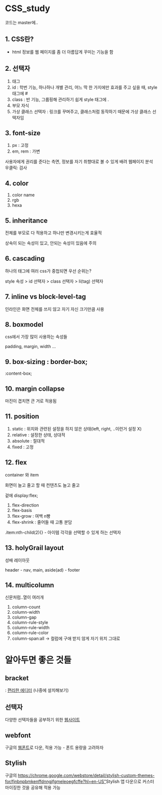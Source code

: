 # CSS_study 

코드는 master에..

## 1. CSS란?

- html 정보를 웹 페이지를 좀 더 아름답게 꾸미는 기능을 함

## 2. 선택자 
1) 태그
2) id : 학번 기능, 하나하나 개별 관리, 어느 딱 한 가지에만 효과를 주고 싶을 때, style 태그에 #
3) class : 반 기능, 그룹핑해 관리하기 쉽게 style 태그에 .
4) 부모 자식
5) 가상 클래스 선택자 : 링크를 꾸며주고, 클래스처럼 동작하기 때문에 가상 클래스 선택자임


## 3. font-size
1) px : 고정
2) em, rem : 가변

사용자에게 권리를 준다는 측면, 정보를 자기 취향대로 볼 수 있게 배려
웹페이지 분석 우클릭: 검사

## 4. color

1) color name
2) rgb
3) hexa

## 5. inheritance

전체를 부모로 다 적용하고 하나만 변경시키는게 효율적

상속이 되는 속성이 있고, 안되는 속성이 있음에 주의

## 6. cascading

하나의 태그에 여러 css가 중첩되면 우선 순위는?

style 속성 > id 선택자 > class 선택자 > li(tag) 선택자 

## 7. inline vs block-level-tag

인라인은 화면 전체를 쓰지 않고 자기 자신 크기만큼 사용

## 8. boxmodel

css에서 가장 많이 사용하는 속성들

padding, margin, width ...

## 9. box-sizing : border-box;

:content-box;

## 10. margin collapse

마진이 겹치면 큰 거로 적용됨

## 11. position 
1) static : 위치와 관련된 설정을 하지 않은 상태(left, right, ..이런거 설정 X)
2) relative : 설정한 상태, 상대적
3) absolute : 절대적
4) fixed : 고정

## 12. flex 

container 와 item

화면이 늘고 줄고 할 때 컨텐츠도 늘고 줄고

겉에 display:flex;

1) flex-direction
2) flex-basis
3) flex-grow : 여백 n빵
4) flex-shrink : 줄어들 때 고통 분담

.item:nth-child(2){} - 아이템 각각을 선택할 수 있게 하는 선택자

## 13. holyGrail layout

성배 레이아웃

header - nav, main, aside(ad) - footer

## 14. multicolumn

신문처럼..열이 여러개

1) column-count
2) column-width
3) column-gap
4) column-rule-style
5) column-rule-width
6) column-rule-color
7) column-span:all -> 컬럼에 구애 받지 않게 자기 위치 그대로


# 알아두면 좋은 것들

## bracket

: <a href="http://brackets.io/">편리한 에디터</a> (나중에 설치해보기)

## 선택자 

다양한 선택자들을 공부하기 위한 <a href="http://flukeout.github.io">웹사이트</a>

## webfont

구글의 <a href="https://fonts.google.com/">웹폰트</a>로 다운, 적용 가능 - 폰트 용량을 고려하자

## Stylish

구글의 <https://chrome.google.com/webstore/detail/stylish-custom-themes-for/fjnbnpbmkenffdnngjfgmeleoegfcffe?hl=en-US">Stylish</a> 앱 다운으로 커스터마이징한 것을 공유해 적용 가능
